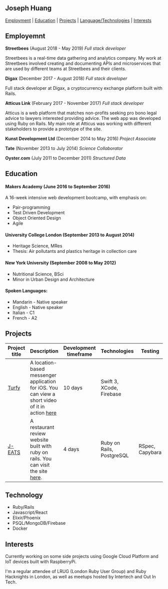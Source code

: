 ## Joseph Huang

[Employment](#employment) | [Education](#education) | [Projects](#projects) | [Language/Technologies](#technology) | [Interests](#interests)


## Employemnt
**Streetbees** (August 2018 - May 2019)
*Full stack developer*

Streetbees is a real-time data gathering and analytics company. My work at Streetbees involved creating and documenting APIs and microservices that are used by different teams at Streetbees and their clients.

**Digax** (December 2017 - August 2018)
*Full stack developer*

Full stack developer at Digax, a cryptocurrency exchange platform built with Rails.

**Atticus Link** (February 2017 - November 2017)
*Full stack developer*

Atticus is a web platform that matches non-profits seeking pro bono legal advice to lawyers interested providing advice. The web app was developed using Ruby on Rails. My main role at Atticus was working with different stakeholders to provide a prototype of the site.

**Kunst Development Ltd** (December 2014 to May 2016)
*Project Associate*

**Tate** (November 2013 to July 2014)
*Science Collaborator*

**Oyster.com** (July 2011 to December 2011)
*Structured Data*


## Education

#### Makers Academy (June 2016 to September 2016)

A 16-week intensive web development bootcamp, with emphasis on:
- Pair-programming
- Test Driven Development
- Object Oriented Design
- Agile

#### University College London (September 2013 to August 2014)

- Heritage Science, MRes
- Thesis: Air pollutants and plastics heritage in collection care


#### New York University (September 2008 to May 2012)

- Nutritional Science, BSci
- Minor in Urban Design and Architecture


#### Spoken Languages:
- Mandarin - Native speaker
- English - Native speaker
- Italian - C1
- French - A2


## Projects

Project title  | Description  									| Development timeframe | Technologies | Testing
------------- | ------------------------------	| ------------- |------------- |---------
[Turfy](https://github.com/lawrencedawson/turfy) | A location-based messenger application for iOS. You can view a short video of it in action [here](https://www.youtube.com/watch?feature=player_embedded&v=16ccXqqh5W8)  | 10 days | Swift 3, XCode, Firebase
[J-EATS](https://github.com/ercekal/yelp) | A restaurant review website built with ruby on rails. You can visit the site [here](https://j-eats.herokuapp.com). | 4 days | Ruby on Rails, PostgreSQL | RSpec, Capybara


## Technology

- Ruby/Rails
- Javascript/React
- Elixir/Phoenix
- PSQL/MongoDB/Firebase
- Docker


## Interests

Currently working on some side projects using Google Cloud Platform and IoT devices built with RaspberryPi.

I'm a regular attendee of LRUG (London Ruby User Group) and Ruby Hacknights in London, as well as meetups hosted by Intertech and Out In Tech.
